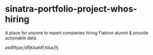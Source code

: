 # sinatra-portfolio-project-whos-hiring
A place for anyone to report companies hiring Flatiron alumni &amp; provide actionable data.


asdlfkjas;ldfjklsaldf;klsa;lfj